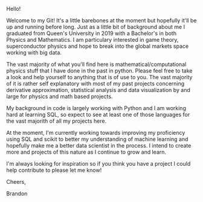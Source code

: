 Hello! 

  Welcome to my Git! It's a little barebones at the moment but hopefully it'll be up and running before long. Just as a little bit
of background about me I graduated from Queen's University in 2019 with a Bachelor's in both Physics and Mathematics. I am particulary
interested in game theory, superconductor physics and hope to break into the global markets space working with big data.

  The vast majority of what you'll find here is mathematical/computational physics stuff that I have done in the past in python. Please feel free to take a look and help yourself to anything that is of use to you. The vast majority of it is rather self explanatory with most of my past projects concerning derivative approximation, statistical analysis and data visualization by and large for physics and math based projects.

  My background in code is largely working with Python and I am working hard at learning SQL, so expect to see at least one of those languages for the vast majorith of all my projects here. 

  At the moment, I'm currently working towards improving my proficiency using SQL and scikit to better my understanding of machine learning and hopefully make me a better data scientist in the process. I intend to create more and projects of this nature as I continue to grow and learn.

  I'm always looking for inspiration so if you think you have a project I could help contribute to please let me know!

Cheers,

Brandon
